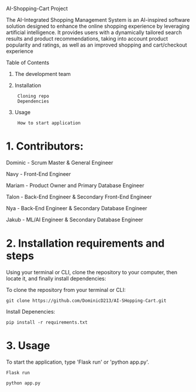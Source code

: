 AI-Shopping-Cart Project

The AI-Integrated Shopping Management System is an AI-inspired software solution designed to enhance the online shopping experience by leveraging artificial intelligence. It provides users with a dynamically tailored search results and product recommendations, taking into account product popularity and ratings, as well as an improved shopping and cart/checkout experience


Table of Contents

1. The development team

2. Installation
   
        Cloning repo
        Dependencies
        
4. Usage
   
        How to start application



# 1. Contributors:

Dominic - Scrum Master & General Engineer
    
Navy - Front-End Engineer
    
Mariam - Product Owner and Primary Database Engineer
    
Talon - Back-End Engineer & Secondary Front-End Engineer
    
Nya - Back-End Engineer & Secondary Database Engineer
    
Jakub - ML/AI Engineer & Secondary Database Engineer




# 2. Installation requirements and steps
Using your terminal or CLI, clone the repository to your computer, then locate it, and finally install dependencies:

To clone the repository from your terminal or CLI:

    git clone https://github.com/DominicD213/AI-SHopping-Cart.git



Install Depenencies:

    pip install -r requirements.txt
 

# 3. Usage

To start the application, type 'Flask run' or 'python app.py'.

    Flask run

    python app.py






